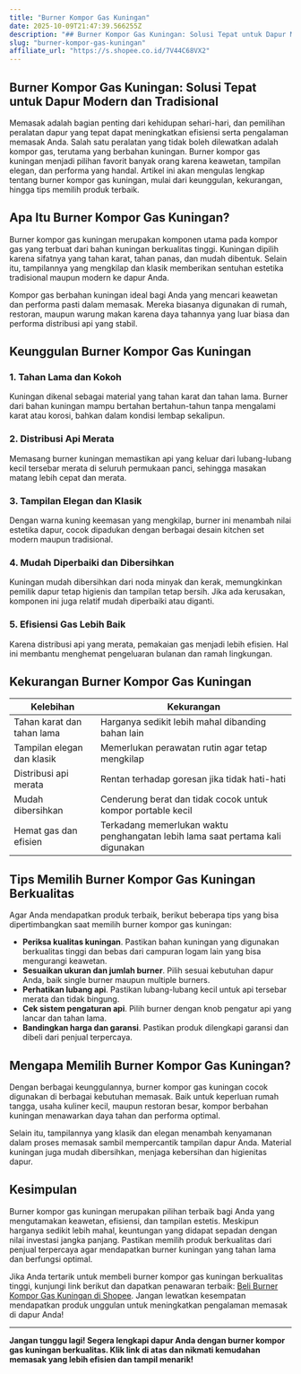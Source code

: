 ```yaml
---
title: "Burner Kompor Gas Kuningan"
date: 2025-10-09T21:47:39.566255Z
description: "## Burner Kompor Gas Kuningan: Solusi Tepat untuk Dapur Modern dan Tradisional..."
slug: "burner-kompor-gas-kuningan"
affiliate_url: "https://s.shopee.co.id/7V44C68VX2"
---
```

## Burner Kompor Gas Kuningan: Solusi Tepat untuk Dapur Modern dan Tradisional

Memasak adalah bagian penting dari kehidupan sehari-hari, dan pemilihan peralatan dapur yang tepat dapat meningkatkan efisiensi serta pengalaman memasak Anda. Salah satu peralatan yang tidak boleh dilewatkan adalah kompor gas, terutama yang berbahan kuningan. Burner kompor gas kuningan menjadi pilihan favorit banyak orang karena keawetan, tampilan elegan, dan performa yang handal. Artikel ini akan mengulas lengkap tentang burner kompor gas kuningan, mulai dari keunggulan, kekurangan, hingga tips memilih produk terbaik.

## Apa Itu Burner Kompor Gas Kuningan?

Burner kompor gas kuningan merupakan komponen utama pada kompor gas yang terbuat dari bahan kuningan berkualitas tinggi. Kuningan dipilih karena sifatnya yang tahan karat, tahan panas, dan mudah dibentuk. Selain itu, tampilannya yang mengkilap dan klasik memberikan sentuhan estetika tradisional maupun modern ke dapur Anda.

Kompor gas berbahan kuningan ideal bagi Anda yang mencari keawetan dan performa pasti dalam memasak. Mereka biasanya digunakan di rumah, restoran, maupun warung makan karena daya tahannya yang luar biasa dan performa distribusi api yang stabil.

## Keunggulan Burner Kompor Gas Kuningan

### 1. Tahan Lama dan Kokoh

Kuningan dikenal sebagai material yang tahan karat dan tahan lama. Burner dari bahan kuningan mampu bertahan bertahun-tahun tanpa mengalami karat atau korosi, bahkan dalam kondisi lembap sekalipun.

### 2. Distribusi Api Merata

Memasang burner kuningan memastikan api yang keluar dari lubang-lubang kecil tersebar merata di seluruh permukaan panci, sehingga masakan matang lebih cepat dan merata.

### 3. Tampilan Elegan dan Klasik

Dengan warna kuning keemasan yang mengkilap, burner ini menambah nilai estetika dapur, cocok dipadukan dengan berbagai desain kitchen set modern maupun tradisional.

### 4. Mudah Diperbaiki dan Dibersihkan

Kuningan mudah dibersihkan dari noda minyak dan kerak, memungkinkan pemilik dapur tetap higienis dan tampilan tetap bersih. Jika ada kerusakan, komponen ini juga relatif mudah diperbaiki atau diganti.

### 5. Efisiensi Gas Lebih Baik

Karena distribusi api yang merata, pemakaian gas menjadi lebih efisien. Hal ini membantu menghemat pengeluaran bulanan dan ramah lingkungan.

## Kekurangan Burner Kompor Gas Kuningan

| Kelebihan                                | Kekurangan                                                                 |
|-------------------------------------------|---------------------------------------------------------------------------|
| Tahan karat dan tahan lama               | Harganya sedikit lebih mahal dibanding bahan lain                        |
| Tampilan elegan dan klasik               | Memerlukan perawatan rutin agar tetap mengkilap                        |
| Distribusi api merata                     | Rentan terhadap goresan jika tidak hati-hati                          |
| Mudah dibersihkan                        | Cenderung berat dan tidak cocok untuk kompor portable kecil             |
| Hemat gas dan efisien                    | Terkadang memerlukan waktu penghangatan lebih lama saat pertama kali digunakan |

## Tips Memilih Burner Kompor Gas Kuningan Berkualitas

Agar Anda mendapatkan produk terbaik, berikut beberapa tips yang bisa dipertimbangkan saat memilih burner kompor gas kuningan:

- **Periksa kualitas kuningan**. Pastikan bahan kuningan yang digunakan berkualitas tinggi dan bebas dari campuran logam lain yang bisa mengurangi keawetan.
- **Sesuaikan ukuran dan jumlah burner**. Pilih sesuai kebutuhan dapur Anda, baik single burner maupun multiple burners.
- **Perhatikan lubang api**. Pastikan lubang-lubang kecil untuk api tersebar merata dan tidak bingung.
- **Cek sistem pengaturan api**. Pilih burner dengan knob pengatur api yang lancar dan tahan lama.
- **Bandingkan harga dan garansi**. Pastikan produk dilengkapi garansi dan dibeli dari penjual terpercaya.

## Mengapa Memilih Burner Kompor Gas Kuningan?

Dengan berbagai keunggulannya, burner kompor gas kuningan cocok digunakan di berbagai kebutuhan memasak. Baik untuk keperluan rumah tangga, usaha kuliner kecil, maupun restoran besar, kompor berbahan kuningan menawarkan daya tahan dan performa optimal.

Selain itu, tampilannya yang klasik dan elegan menambah kenyamanan dalam proses memasak sambil mempercantik tampilan dapur Anda. Material kuningan juga mudah dibersihkan, menjaga kebersihan dan higienitas dapur.

## Kesimpulan

Burner kompor gas kuningan merupakan pilihan terbaik bagi Anda yang mengutamakan keawetan, efisiensi, dan tampilan estetis. Meskipun harganya sedikit lebih mahal, keuntungan yang didapat sepadan dengan nilai investasi jangka panjang. Pastikan memilih produk berkualitas dari penjual terpercaya agar mendapatkan burner kuningan yang tahan lama dan berfungsi optimal.

Jika Anda tertarik untuk membeli burner kompor gas kuningan berkualitas tinggi, kunjungi link berikut dan dapatkan penawaran terbaik: [Beli Burner Kompor Gas Kuningan di Shopee](https://s.shopee.co.id/7V44C68VX2). Jangan lewatkan kesempatan mendapatkan produk unggulan untuk meningkatkan pengalaman memasak di dapur Anda!

---

**Jangan tunggu lagi! Segera lengkapi dapur Anda dengan burner kompor gas kuningan berkualitas. Klik link di atas dan nikmati kemudahan memasak yang lebih efisien dan tampil menarik!**
